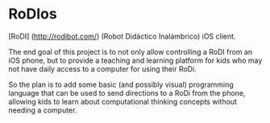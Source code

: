 RoDIos
=======
[RoDI] (http://rodibot.com/) (Robot Didáctico Inalámbrico) iOS client.

The end goal of this project is to not only allow controlling a RoDI from an
iOS phone, but to provide a teaching and learning platform for kids who
may not have daily access to a computer for using their RoDi.

So the plan is to add some basic (and possibly visual) programming language
that can be used to send directions to a RoDi from the phone, allowing kids
to learn about computational thinking concepts without needing a computer.
